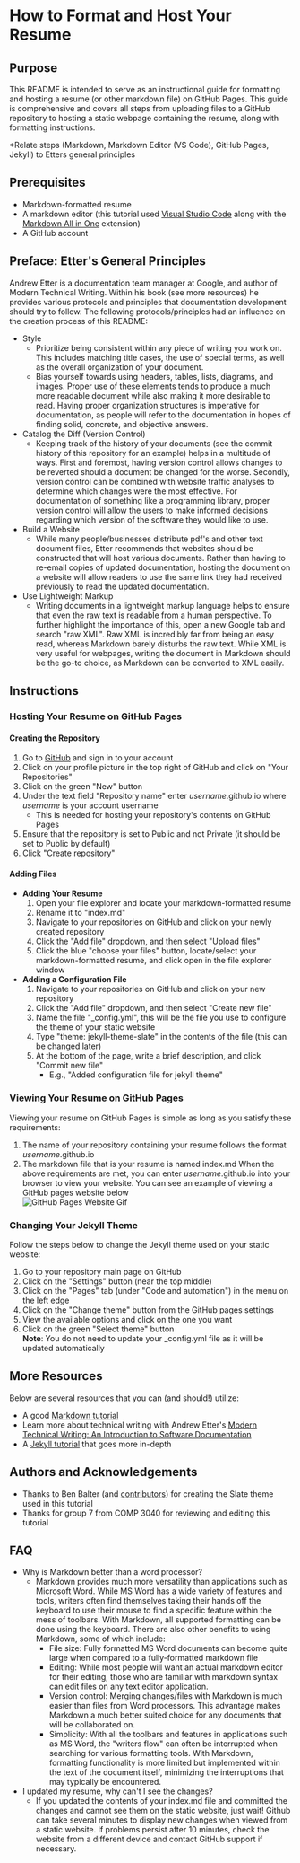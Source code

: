 # How to Format and Host Your Resume

## Purpose
This README is intended to serve as an instructional guide for formatting and 
hosting a resume (or other markdown file) on GitHub Pages. This guide is comprehensive
and covers all steps from uploading files to a GitHub repository to hosting a static
webpage containing the resume, along with formatting instructions.  

*Relate steps (Markdown, Markdown Editor (VS Code), GitHub Pages, Jekyll) to Etters general principles

## Prerequisites
- Markdown-formatted resume
- A markdown editor (this tutorial used [Visual Studio Code](https://code.visualstudio.com/) along with the [Markdown All in One](https://marketplace.visualstudio.com/items?itemName=yzhang.markdown-all-in-one) extension)
- A GitHub account

## Preface: Etter's General Principles
Andrew Etter is a documentation team manager at Google, and author of Modern Technical Writing. Within his book (see more resources) he provides
various protocols and principles that documentation development should try to follow. The following protocols/principles had an influence on the creation process
of this README:
- Style
    - Prioritize being consistent within any piece of writing you work on. This includes matching title cases, the use of special terms, as well as the overall
    organization of your document.
    - Bias yourself towards using headers, tables, lists, diagrams, and images. Proper use of these elements tends to produce a much more readable document while
    also making it more desirable to read. Having proper organization structures is imperative for documentation, as people will refer to the documentation in hopes
    of finding solid, concrete, and objective answers.
- Catalog the Diff (Version Control)
    - Keeping track of the history of your documents (see the commit history of this repository for an example) helps in a multitude of ways. First and foremost,
    having version control allows changes to be reverted should a document be changed for the worse. Secondly, version control can be combined with website traffic
    analyses to determine which changes were the most effective. For documentation of something like a programming library, proper version control will allow the
    users to make informed decisions regarding which version of the software they would like to use.
- Build a Website
    - While many people/businesses distribute pdf's and other text document files, Etter recommends that websites should be constructed that will host various
    documents. Rather than having to re-email copies of updated documentation, hosting the document on a website will allow readers to use the same link they had
    received previously to read the updated documentation.
- Use Lightweight Markup
    - Writing documents in a lightweight markup language helps to ensure that even the raw text is readable from a human perspective. To further highlight the
    importance of this, open a new Google tab and search "raw XML". Raw XML is incredibly far from being an easy read, whereas Markdown barely disturbs the raw
    text. While XML is very useful for webpages, writing the document in Markdown should be the go-to choice, as Markdown can be converted to XML easily.  

## Instructions

### Hosting Your Resume on GitHub Pages

#### Creating the Repository
1. Go to [GitHub](https://github.com/) and sign in to your account
2. Click on your profile picture in the top right of GitHub and click on "Your Repositories"
3. Click on the green "New" button
4. Under the text field "Repository name" enter *username*.github.io where *username* is your account username
    - This is needed for hosting your repository's contents on GitHub Pages
5. Ensure that the repository is set to Public and not Private (it should be set to Public by default)
6. Click "Create repository"

#### Adding Files
- **Adding Your Resume**
    1. Open your file explorer and locate your markdown-formatted resume
    2. Rename it to "index.md"
    3. Navigate to your repositories on GitHub and click on your newly created repository
    4. Click the "Add file" dropdown, and then select "Upload files"
    5. Click the blue "choose your files" button, locate/select your markdown-formatted resume, and click open in the file explorer window
- **Adding a Configuration File**
    1. Navigate to your repositories on GitHub and click on your new repository
    2. Click the "Add file" dropdown, and then select "Create new file"
    3. Name the file "_config.yml", this will be the file you use to configure the theme of your static website
    4. Type "theme: jekyll-theme-slate" in the contents of the file (this can be changed later)
    5. At the bottom of the page, write a brief description, and click "Commit new file"
        - E.g., "Added configuration file for jekyll theme"

### Viewing Your Resume on GitHub Pages
Viewing your resume on GitHub Pages is simple as long as you satisfy these requirements:  
1. The name of your repository containing your resume follows the format *username*.github.io
2. The markdown file that is your resume is named index.md
When the above requirements are met, you can enter *username*.github.io into your browser to view your website. You can see an example of viewing a GitHub pages website below  
![GitHub Pages Website Gif](https://i.imgur.com/GXibCNi.gif)

### Changing Your Jekyll Theme
Follow the steps below to change the Jekyll theme used on your static website:
1. Go to your repository main page on GitHub
2. Click on the "Settings" button (near the top middle)
3. Click on the "Pages" tab (under "Code and automation") in the menu on the left edge
4. Click on the "Change theme" button from the GitHub pages settings
5. View the available options and click on the one you want
6. Click on the green "Select theme" button  
**Note**: You do not need to update your \_config.yml file as it will be updated automatically  

## More Resources
Below are several resources that you can (and should!) utilize:
- A good [Markdown tutorial](https://docs.github.com/en/get-started/writing-on-github/getting-started-with-writing-and-formatting-on-github/basic-writing-and-formatting-syntax)
- Learn more about technical writing with Andrew Etter's [Modern Technical Writing: An Introduction to Software Documentation](https://www.amazon.ca/Modern-Technical-Writing-Introduction-Documentation-ebook/dp/B01A2QL9SS)
- A [Jekyll tutorial](https://www.taniarascia.com/make-a-static-website-with-jekyll/) that goes more in-depth

## Authors and Acknowledgements
- Thanks to Ben Balter (and [contributors](https://github.com/pages-themes/slate/graphs/contributors)) for creating the Slate theme used in this tutorial
- Thanks for group 7 from COMP 3040 for reviewing and editing this tutorial

## FAQ
- Why is Markdown better than a word processor?
    - Markdown provides much more versatility than applications such as Microsoft Word. While MS Word has a wide variety of features and tools, writers often find
    themselves taking their hands off the keyboard to use their mouse to find a specific feature within the mess of toolbars. With Markdown, all supported
    formatting can be done using the keyboard. There are also other benefits to using Markdown, some of which include:
        - File size: Fully formatted MS Word documents can become quite large when compared to a fully-formatted markdown file
        - Editing: While most people will want an actual markdown editor for their editing, those who are familiar with markdown syntax can edit files
        on any text editor application.
        - Version control: Merging changes/files with Markdown is much easier than files from Word processors. This advantage makes Markdown a much better suited
        choice for any documents that will be collaborated on.
        - Simplicity: With all the toolbars and features in applications such as MS Word, the "writers flow" can often be interrupted when searching for various
        formatting tools. With Markdown, formatting functionality is more limited but implemented within the text of the document itself, minimizing the
        interruptions that may typically be encountered.
- I updated my resume, why can't I see the changes?
    - If you updated the contents of your index.md file and committed the changes and cannot see them on the static website, just wait! 
    Github can take several minutes to display new changes when viewed from a static website. If problems persist after 10 minutes, check the
    website from a different device and contact GitHub support if necessary.
